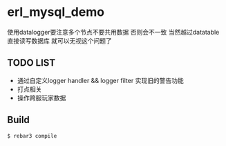 erl_mysql_demo
=====

使用datalogger要注意多个节点不要共用数据 否则会不一致
当然越过datatable 直接读写数据库 就可以无视这个问题了


## TODO LIST
- 通过自定义logger handler && logger filter 实现旧的警告功能
- 打点相关
- 操作跨服玩家数据

Build
-----

    $ rebar3 compile

